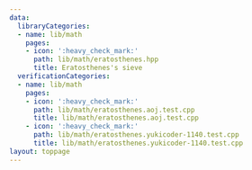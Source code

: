 ```yaml
---
data:
  libraryCategories:
  - name: lib/math
    pages:
    - icon: ':heavy_check_mark:'
      path: lib/math/eratosthenes.hpp
      title: Eratosthenes's sieve
  verificationCategories:
  - name: lib/math
    pages:
    - icon: ':heavy_check_mark:'
      path: lib/math/eratosthenes.aoj.test.cpp
      title: lib/math/eratosthenes.aoj.test.cpp
    - icon: ':heavy_check_mark:'
      path: lib/math/eratosthenes.yukicoder-1140.test.cpp
      title: lib/math/eratosthenes.yukicoder-1140.test.cpp
layout: toppage
---
```

